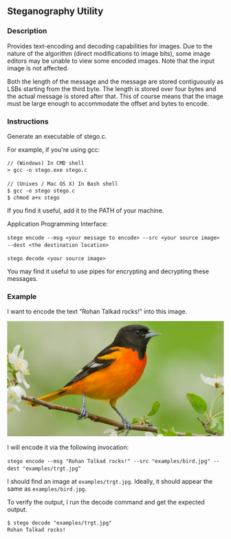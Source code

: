 ## Steganography Utility

### Description

Provides text-encoding and decoding capabilities for images. Due to the nature of the algorithm (direct modifications to image bits),
some image editors may be unable to view some encoded images. Note that the input image is not affected.

Both the length of the message and the message are
stored contiguously as LSBs starting from the third byte. The length is stored over four bytes and the actual message is stored after that.
This of course means that the image must be large enough to accommodate the offset and bytes to encode.
 
### Instructions

Generate an executable of stego.c.

For example, if you're using gcc:

```
// (Windows) In CMD shell
> gcc -o stego.exe stego.c

// (Unixes / Mac OS X) In Bash shell
$ gcc -o stego stego.c
$ chmod a+x stego
```

If you find it useful, add it to the PATH of your machine.

Application Programming Interface:
 
`stego encode --msg <your message to encode> --src <your source image> --dest <the destination location>`
 
`stego decode <your source image>`

You may find it useful to use pipes for encrypting and decrypting these messages.

### Example 

I want to encode the text "Rohan Talkad rocks!" into this image.

![alt text](examples/bird.jpg)

I will encode it via the following invocation:

`stego encode --msg "Rohan Talkad rocks!" --src "examples/bird.jpg" --dest "examples/trgt.jpg"`

I should find an image at `examples/trgt.jpg`. Ideally, it should appear the same as `examples/bird.jpg`.

To verify the output, I run the decode command and get the expected output.

```
$ stego decode "examples/trgt.jpg"
Rohan Talkad rocks!
```
